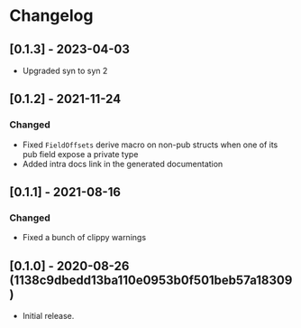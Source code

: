 <!-- Copyright © SixtyFPS GmbH <info@slint.dev> ; SPDX-License-Identifier: MIT OR Apache-2.0 -->

# Changelog

## [0.1.3] - 2023-04-03

 - Upgraded syn to syn 2

## [0.1.2] - 2021-11-24

### Changed
 - Fixed `FieldOffsets` derive macro on non-pub structs when one of its pub field expose a private type
 - Added intra docs link in the generated documentation


## [0.1.1] - 2021-08-16

### Changed
 - Fixed a bunch of clippy warnings


## [0.1.0] - 2020-08-26 (1138c9dbedd13ba110e0953b0f501beb57a18309)
 - Initial release.
